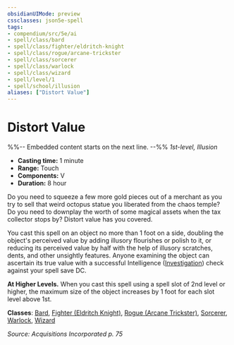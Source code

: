 ```yaml
---
obsidianUIMode: preview
cssclasses: json5e-spell
tags:
- compendium/src/5e/ai
- spell/class/bard
- spell/class/fighter/eldritch-knight
- spell/class/rogue/arcane-trickster
- spell/class/sorcerer
- spell/class/warlock
- spell/class/wizard
- spell/level/1
- spell/school/illusion
aliases: ["Distort Value"]
---
```

# Distort Value
%%-- Embedded content starts on the next line. --%%
*1st-level, Illusion*  

- **Casting time:** 1 minute
- **Range:** Touch
- **Components:** V
- **Duration:** 8 hour

Do you need to squeeze a few more gold pieces out of a merchant as you try to sell that weird octopus statue you liberated from the chaos temple? Do you need to downplay the worth of some magical assets when the tax collector stops by? Distort value has you covered.

You cast this spell on an object no more than 1 foot on a side, doubling the object's perceived value by adding illusory flourishes or polish to it, or reducing its perceived value by half with the help of illusory scratches, dents, and other unsightly features. Anyone examining the object can ascertain its true value with a successful Intelligence ([Investigation](/Systems/5e/rules/skills.md#Investigation)) check against your spell save DC.

**At Higher Levels.** When you cast this spell using a spell slot of 2nd level or higher, the maximum size of the object increases by 1 foot for each slot level above 1st.

**Classes**: [Bard](/Systems/5e/classes/bard.md), [Fighter (Eldritch Knight)](/Systems/5e/classes/fighter-eldritch-knight.md), [Rogue (Arcane Trickster)](/Systems/5e/classes/rogue-arcane-trickster.md), [Sorcerer](/Systems/5e/classes/sorcerer.md), [Warlock](/Systems/5e/classes/warlock.md), [Wizard](/Systems/5e/classes/wizard.md)

*Source: Acquisitions Incorporated p. 75*